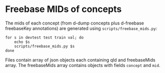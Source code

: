 Freebase MIDs of concepts
=========================

The mids of each concept (from d-dump concepts plus d-freebase freebaseKey
annotations) are generated using ``scripts/freebase_mids.py``:

	for s in devtest test train val; do
		echo $s
		scripts/freebase_mids.py $s
	done

Files contain array of json objects each containing qId and freebaseMids array.
The freebaseMids array contains objects with fields ``concept`` and ``mid``.
